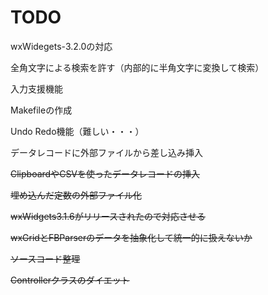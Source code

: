 # TODO

wxWidegets-3.2.0の対応


全角文字による検索を許す（内部的に半角文字に変換して検索）

入力支援機能

Makefileの作成

Undo Redo機能（難しい・・・）

データレコードに外部ファイルから差し込み挿入

~~ClipboardやCSVを使ったデータレコードの挿入~~

~~埋め込んだ定数の外部ファイル化~~

~~wxWidgets3.1.6がリリースされたので対応させる~~

~~wxGridとFBParserのデータを抽象化して統一的に扱えないか~~

~~ソースコード整理~~

~~Controllerクラスのダイエット~~


